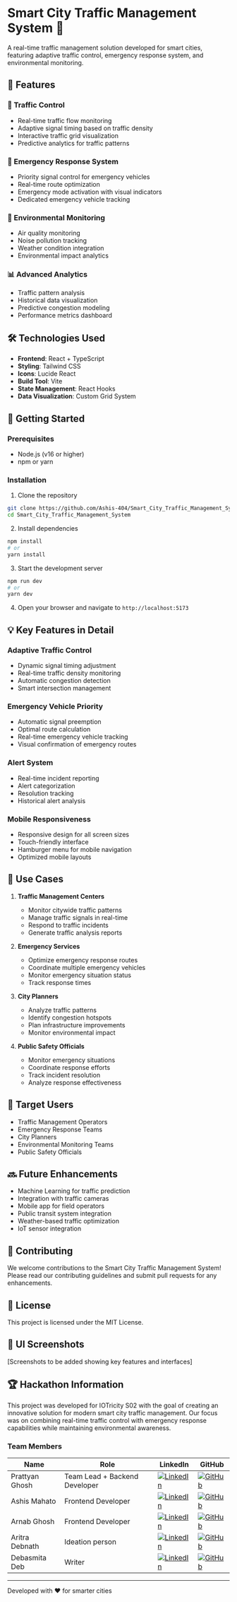 # Smart City Traffic Management System 🚦

A real-time traffic management solution developed for smart cities, featuring adaptive traffic control, emergency response system, and environmental monitoring.

## 🌟 Features

### 🚥 Traffic Control
- Real-time traffic flow monitoring
- Adaptive signal timing based on traffic density
- Interactive traffic grid visualization
- Predictive analytics for traffic patterns

### 🚨 Emergency Response System
- Priority signal control for emergency vehicles
- Real-time route optimization
- Emergency mode activation with visual indicators
- Dedicated emergency vehicle tracking

### 🌿 Environmental Monitoring
- Air quality monitoring
- Noise pollution tracking
- Weather condition integration
- Environmental impact analytics

### 📊 Advanced Analytics
- Traffic pattern analysis
- Historical data visualization
- Predictive congestion modeling
- Performance metrics dashboard

## 🛠️ Technologies Used

- **Frontend**: React + TypeScript
- **Styling**: Tailwind CSS
- **Icons**: Lucide React
- **Build Tool**: Vite
- **State Management**: React Hooks
- **Data Visualization**: Custom Grid System

## 🚀 Getting Started

### Prerequisites
- Node.js (v16 or higher)
- npm or yarn

### Installation

1. Clone the repository
```bash
git clone https://github.com/Ashis-404/Smart_City_Traffic_Management_System.git
cd Smart_City_Traffic_Management_System
```

2. Install dependencies
```bash
npm install
# or
yarn install
```

3. Start the development server
```bash
npm run dev
# or
yarn dev
```

4. Open your browser and navigate to `http://localhost:5173`

## 💡 Key Features in Detail

### Adaptive Traffic Control
- Dynamic signal timing adjustment
- Real-time traffic density monitoring
- Automatic congestion detection
- Smart intersection management

### Emergency Vehicle Priority
- Automatic signal preemption
- Optimal route calculation
- Real-time emergency vehicle tracking
- Visual confirmation of emergency routes

### Alert System
- Real-time incident reporting
- Alert categorization
- Resolution tracking
- Historical alert analysis

### Mobile Responsiveness
- Responsive design for all screen sizes
- Touch-friendly interface
- Hamburger menu for mobile navigation
- Optimized mobile layouts

## 🎯 Use Cases

1. **Traffic Management Centers**
   - Monitor citywide traffic patterns
   - Manage traffic signals in real-time
   - Respond to traffic incidents
   - Generate traffic analysis reports

2. **Emergency Services**
   - Optimize emergency response routes
   - Coordinate multiple emergency vehicles
   - Monitor emergency situation status
   - Track response times

3. **City Planners**
   - Analyze traffic patterns
   - Identify congestion hotspots
   - Plan infrastructure improvements
   - Monitor environmental impact

4. **Public Safety Officials**
   - Monitor emergency situations
   - Coordinate response efforts
   - Track incident resolution
   - Analyze response effectiveness

## 👥 Target Users

- Traffic Management Operators
- Emergency Response Teams
- City Planners
- Environmental Monitoring Teams
- Public Safety Officials

## 🔜 Future Enhancements

- Machine Learning for traffic prediction
- Integration with traffic cameras
- Mobile app for field operators
- Public transit system integration
- Weather-based traffic optimization
- IoT sensor integration

## 🤝 Contributing

We welcome contributions to the Smart City Traffic Management System! Please read our contributing guidelines and submit pull requests for any enhancements.

## 📝 License

This project is licensed under the MIT License.

## 🎨 UI Screenshots

[Screenshots to be added showing key features and interfaces]

## 🏆 Hackathon Information

This project was developed for IOTricity S02 with the goal of creating an innovative solution for modern smart city traffic management. Our focus was on combining real-time traffic control with emergency response capabilities while maintaining environmental awareness.

### Team Members

| Name | Role | LinkedIn | GitHub |
|------|------|----------|--------|
| Prattyan Ghosh | Team Lead + Backend Developer | [![LinkedIn](https://img.shields.io/badge/LinkedIn-blue?style=flat&logo=linkedin)](https://www.linkedin.com/in/prattyanghosh/) | [![GitHub](https://img.shields.io/badge/GitHub-black?style=flat&logo=github)](https://github.com/prattyan) |
| Ashis Mahato | Frontend Developer | [![LinkedIn](https://img.shields.io/badge/LinkedIn-blue?style=flat&logo=linkedin)](https://www.linkedin.com/in/ashis-mahato-9733332b8/) | [![GitHub](https://img.shields.io/badge/GitHub-black?style=flat&logo=github)](https://github.com/Ashis-404) |
| Arnab Ghosh | Frontend Developer | [![LinkedIn](https://img.shields.io/badge/LinkedIn-blue?style=flat&logo=linkedin)](https://www.linkedin.com/in/arnab-ghosh-854854289/) | [![GitHub](https://img.shields.io/badge/GitHub-black?style=flat&logo=github)](https://github.com/arnabg2005) |
| Aritra Debnath | Ideation person  | [![LinkedIn](https://img.shields.io/badge/LinkedIn-blue?style=flat&logo=linkedin)](https://www.linkedin.com/in/aritradeb07/) | [![GitHub](https://img.shields.io/badge/GitHub-black?style=flat&logo=github)](https://github.com/AritraDeb05) |
| Debasmita Deb | Writer | [![LinkedIn](https://img.shields.io/badge/LinkedIn-blue?style=flat&logo=linkedin)](https://www.linkedin.com/in/debasmita-deb-7883392b8/) | [![GitHub](https://img.shields.io/badge/GitHub-black?style=flat&logo=github)](#) |



---

Developed with ❤️ for smarter cities
